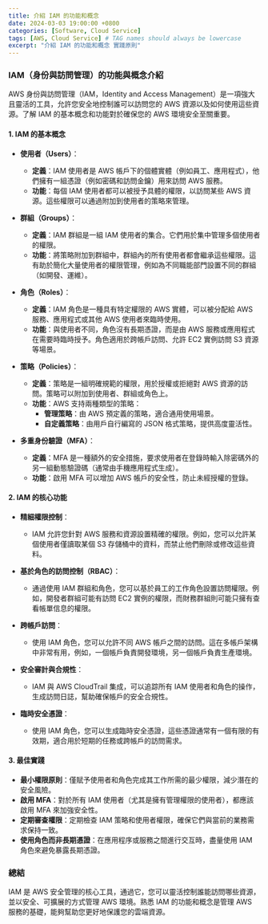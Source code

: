 ```yaml
---
title: 介紹 IAM 的功能和概念
date: 2024-03-03 19:00:00 +0800
categories: [Software, Cloud Service]
tags: [AWS, Cloud Service] # TAG names should always be lowercase
excerpt: "介紹 IAM 的功能和概念 實踐原則"
---
```


### IAM（身份與訪問管理）的功能與概念介紹

AWS 身份與訪問管理（IAM，Identity and Access Management）是一項強大且靈活的工具，允許您安全地控制誰可以訪問您的 AWS 資源以及如何使用這些資源。了解 IAM 的基本概念和功能對於確保您的 AWS 環境安全至關重要。

#### 1. **IAM 的基本概念**

- **使用者（Users）**：
  - **定義**：IAM 使用者是 AWS 帳戶下的個體實體（例如員工、應用程式），他們擁有一組憑證（例如密碼和訪問金鑰）用來訪問 AWS 服務。
  - **功能**：每個 IAM 使用者都可以被授予具體的權限，以訪問某些 AWS 資源。這些權限可以通過附加到使用者的策略來管理。

- **群組（Groups）**：
  - **定義**：IAM 群組是一組 IAM 使用者的集合。它們用於集中管理多個使用者的權限。
  - **功能**：將策略附加到群組中，群組內的所有使用者都會繼承這些權限。這有助於簡化大量使用者的權限管理，例如為不同職能部門設置不同的群組（如開發、運維）。

- **角色（Roles）**：
  - **定義**：IAM 角色是一種具有特定權限的 AWS 實體，可以被分配給 AWS 服務、應用程式或其他 AWS 使用者來臨時使用。
  - **功能**：與使用者不同，角色沒有長期憑證，而是由 AWS 服務或應用程式在需要時臨時授予。角色適用於跨帳戶訪問、允許 EC2 實例訪問 S3 資源等場景。

- **策略（Policies）**：
  - **定義**：策略是一組明確規範的權限，用於授權或拒絕對 AWS 資源的訪問。策略可以附加到使用者、群組或角色上。
  - **功能**：AWS 支持兩種類型的策略：
    - **管理策略**：由 AWS 預定義的策略，適合通用使用場景。
    - **自定義策略**：由用戶自行編寫的 JSON 格式策略，提供高度靈活性。

- **多重身份驗證（MFA）**：
  - **定義**：MFA 是一種額外的安全措施，要求使用者在登錄時輸入除密碼外的另一組動態驗證碼（通常由手機應用程式生成）。
  - **功能**：啟用 MFA 可以增加 AWS 帳戶的安全性，防止未經授權的登錄。

#### 2. **IAM 的核心功能**

- **精細權限控制**：
  - IAM 允許您針對 AWS 服務和資源設置精確的權限。例如，您可以允許某個使用者僅讀取某個 S3 存儲桶中的資料，而禁止他們刪除或修改這些資料。

- **基於角色的訪問控制（RBAC）**：
  - 通過使用 IAM 群組和角色，您可以基於員工的工作角色設置訪問權限。例如，開發者群組可能有訪問 EC2 實例的權限，而財務群組則可能只擁有查看帳單信息的權限。

- **跨帳戶訪問**：
  - 使用 IAM 角色，您可以允許不同 AWS 帳戶之間的訪問。這在多帳戶架構中非常有用，例如，一個帳戶負責開發環境，另一個帳戶負責生產環境。

- **安全審計與合規性**：
  - IAM 與 AWS CloudTrail 集成，可以追踪所有 IAM 使用者和角色的操作，生成訪問日誌，幫助確保帳戶的安全合規性。

- **臨時安全憑證**：
  - 使用 IAM 角色，您可以生成臨時安全憑證，這些憑證通常有一個有限的有效期，適合用於短期的任務或跨帳戶的訪問需求。

#### 3. **最佳實踐**

- **最小權限原則**：僅賦予使用者和角色完成其工作所需的最少權限，減少潛在的安全風險。
- **啟用 MFA**：對於所有 IAM 使用者（尤其是擁有管理權限的使用者），都應該啟用 MFA 來加強安全性。
- **定期審查權限**：定期檢查 IAM 策略和使用者權限，確保它們與當前的業務需求保持一致。
- **使用角色而非長期憑證**：在應用程序或服務之間進行交互時，盡量使用 IAM 角色來避免暴露長期憑證。

### 總結

IAM 是 AWS 安全管理的核心工具，通過它，您可以靈活控制誰能訪問哪些資源，並以安全、可擴展的方式管理 AWS 環境。熟悉 IAM 的功能和概念是管理 AWS 服務的基礎，能夠幫助您更好地保護您的雲端資源。
